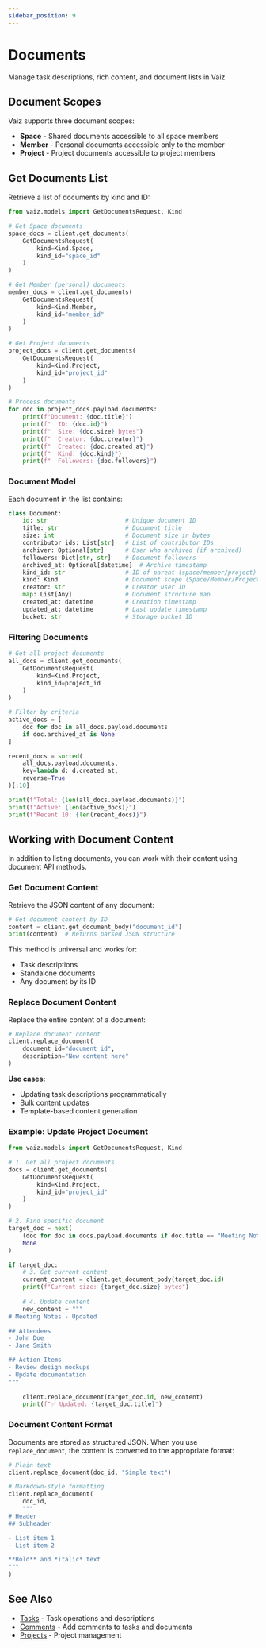 ```yaml
---
sidebar_position: 9
---
```


# Documents

Manage task descriptions, rich content, and document lists in Vaiz.

## Document Scopes

Vaiz supports three document scopes:

- **Space** - Shared documents accessible to all space members
- **Member** - Personal documents accessible only to the member
- **Project** - Project documents accessible to project members

## Get Documents List

Retrieve a list of documents by kind and ID:

```python
from vaiz.models import GetDocumentsRequest, Kind

# Get Space documents
space_docs = client.get_documents(
    GetDocumentsRequest(
        kind=Kind.Space,
        kind_id="space_id"
    )
)

# Get Member (personal) documents
member_docs = client.get_documents(
    GetDocumentsRequest(
        kind=Kind.Member,
        kind_id="member_id"
    )
)

# Get Project documents
project_docs = client.get_documents(
    GetDocumentsRequest(
        kind=Kind.Project,
        kind_id="project_id"
    )
)

# Process documents
for doc in project_docs.payload.documents:
    print(f"Document: {doc.title}")
    print(f"  ID: {doc.id}")
    print(f"  Size: {doc.size} bytes")
    print(f"  Creator: {doc.creator}")
    print(f"  Created: {doc.created_at}")
    print(f"  Kind: {doc.kind}")
    print(f"  Followers: {doc.followers}")
```

### Document Model

Each document in the list contains:

```python
class Document:
    id: str                      # Unique document ID
    title: str                   # Document title
    size: int                    # Document size in bytes
    contributor_ids: List[str]   # List of contributor IDs
    archiver: Optional[str]      # User who archived (if archived)
    followers: Dict[str, str]    # Document followers
    archived_at: Optional[datetime]  # Archive timestamp
    kind_id: str                 # ID of parent (space/member/project)
    kind: Kind                   # Document scope (Space/Member/Project)
    creator: str                 # Creator user ID
    map: List[Any]               # Document structure map
    created_at: datetime         # Creation timestamp
    updated_at: datetime         # Last update timestamp
    bucket: str                  # Storage bucket ID
```

### Filtering Documents

```python
# Get all project documents
all_docs = client.get_documents(
    GetDocumentsRequest(
        kind=Kind.Project,
        kind_id=project_id
    )
)

# Filter by criteria
active_docs = [
    doc for doc in all_docs.payload.documents
    if doc.archived_at is None
]

recent_docs = sorted(
    all_docs.payload.documents,
    key=lambda d: d.created_at,
    reverse=True
)[:10]

print(f"Total: {len(all_docs.payload.documents)}")
print(f"Active: {len(active_docs)}")
print(f"Recent 10: {len(recent_docs)}")
```

## Working with Document Content

In addition to listing documents, you can work with their content using document API methods.

### Get Document Content

Retrieve the JSON content of any document:

```python
# Get document content by ID
content = client.get_document_body("document_id")
print(content)  # Returns parsed JSON structure
```

This method is universal and works for:
- Task descriptions
- Standalone documents
- Any document by its ID

### Replace Document Content

Replace the entire content of a document:

```python
# Replace document content
client.replace_document(
    document_id="document_id",
    description="New content here"
)
```

**Use cases:**
- Updating task descriptions programmatically
- Bulk content updates
- Template-based content generation

### Example: Update Project Document

```python
from vaiz.models import GetDocumentsRequest, Kind

# 1. Get all project documents
docs = client.get_documents(
    GetDocumentsRequest(
        kind=Kind.Project,
        kind_id="project_id"
    )
)

# 2. Find specific document
target_doc = next(
    (doc for doc in docs.payload.documents if doc.title == "Meeting Notes"),
    None
)

if target_doc:
    # 3. Get current content
    current_content = client.get_document_body(target_doc.id)
    print(f"Current size: {target_doc.size} bytes")
    
    # 4. Update content
    new_content = """
# Meeting Notes - Updated

## Attendees
- John Doe
- Jane Smith

## Action Items
- Review design mockups
- Update documentation
"""
    
    client.replace_document(target_doc.id, new_content)
    print(f"✅ Updated: {target_doc.title}")
```

### Document Content Format

Documents are stored as structured JSON. When you use `replace_document`, the content is converted to the appropriate format:

```python
# Plain text
client.replace_document(doc_id, "Simple text")

# Markdown-style formatting
client.replace_document(
    doc_id,
    """
# Header
## Subheader

- List item 1
- List item 2

**Bold** and *italic* text
"""
)
```

## See Also

- [Tasks](./tasks) - Task operations and descriptions
- [Comments](./comments) - Add comments to tasks and documents
- [Projects](./projects) - Project management

